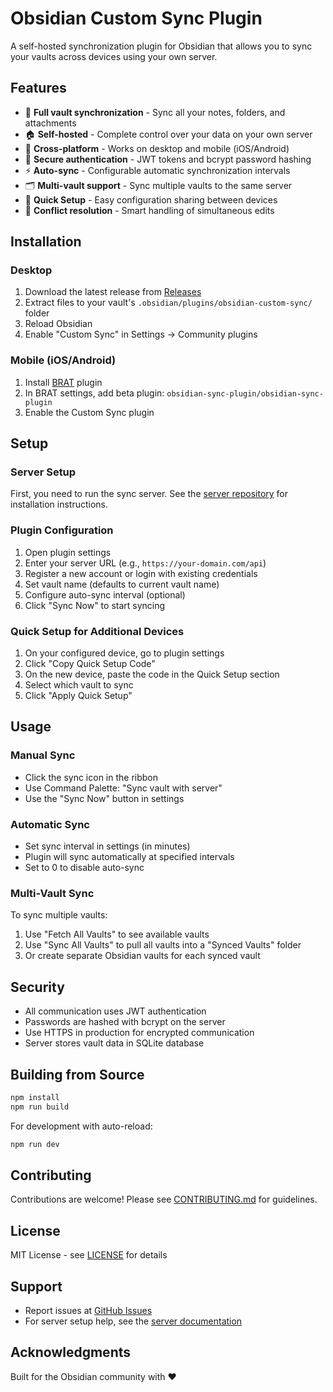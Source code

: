 # Obsidian Custom Sync Plugin

A self-hosted synchronization plugin for Obsidian that allows you to sync your vaults across devices using your own server.

## Features

- 🔄 **Full vault synchronization** - Sync all your notes, folders, and attachments
- 🏠 **Self-hosted** - Complete control over your data on your own server
- 📱 **Cross-platform** - Works on desktop and mobile (iOS/Android)
- 🔐 **Secure authentication** - JWT tokens and bcrypt password hashing
- ⚡ **Auto-sync** - Configurable automatic synchronization intervals
- 🗂️ **Multi-vault support** - Sync multiple vaults to the same server
- 🚀 **Quick Setup** - Easy configuration sharing between devices
- 🔄 **Conflict resolution** - Smart handling of simultaneous edits

## Installation

### Desktop

1. Download the latest release from [Releases](https://github.com/obsidian-sync-plugin/obsidian-sync-plugin/releases)
2. Extract files to your vault's `.obsidian/plugins/obsidian-custom-sync/` folder
3. Reload Obsidian
4. Enable "Custom Sync" in Settings → Community plugins

### Mobile (iOS/Android)

1. Install [BRAT](https://github.com/TfTHacker/obsidian42-brat) plugin
2. In BRAT settings, add beta plugin: `obsidian-sync-plugin/obsidian-sync-plugin`
3. Enable the Custom Sync plugin

## Setup

### Server Setup

First, you need to run the sync server. See the [server repository](https://github.com/obsidian-sync-plugin/sync-server) for installation instructions.

### Plugin Configuration

1. Open plugin settings
2. Enter your server URL (e.g., `https://your-domain.com/api`)
3. Register a new account or login with existing credentials
4. Set vault name (defaults to current vault name)
5. Configure auto-sync interval (optional)
6. Click "Sync Now" to start syncing

### Quick Setup for Additional Devices

1. On your configured device, go to plugin settings
2. Click "Copy Quick Setup Code"
3. On the new device, paste the code in the Quick Setup section
4. Select which vault to sync
5. Click "Apply Quick Setup"

## Usage

### Manual Sync
- Click the sync icon in the ribbon
- Use Command Palette: "Sync vault with server"
- Use the "Sync Now" button in settings

### Automatic Sync
- Set sync interval in settings (in minutes)
- Plugin will sync automatically at specified intervals
- Set to 0 to disable auto-sync

### Multi-Vault Sync

To sync multiple vaults:

1. Use "Fetch All Vaults" to see available vaults
2. Use "Sync All Vaults" to pull all vaults into a "Synced Vaults" folder
3. Or create separate Obsidian vaults for each synced vault

## Security

- All communication uses JWT authentication
- Passwords are hashed with bcrypt on the server
- Use HTTPS in production for encrypted communication
- Server stores vault data in SQLite database

## Building from Source

```bash
npm install
npm run build
```

For development with auto-reload:
```bash
npm run dev
```

## Contributing

Contributions are welcome! Please see [CONTRIBUTING.md](CONTRIBUTING.md) for guidelines.

## License

MIT License - see [LICENSE](LICENSE) for details

## Support

- Report issues at [GitHub Issues](https://github.com/obsidian-sync-plugin/obsidian-sync-plugin/issues)
- For server setup help, see the [server documentation](https://github.com/obsidian-sync-plugin/sync-server)

## Acknowledgments

Built for the Obsidian community with ❤️